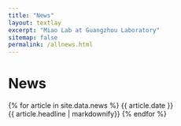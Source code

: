 ```yaml
---
title: "News"
layout: textlay
excerpt: "Miao Lab at Guangzhou Laboratory"
sitemap: false
permalink: /allnews.html
---
```


# News

{% for article in site.data.news %}
{{ article.date }}<br>
{{ article.headline | markdownify}}
{% endfor %}
